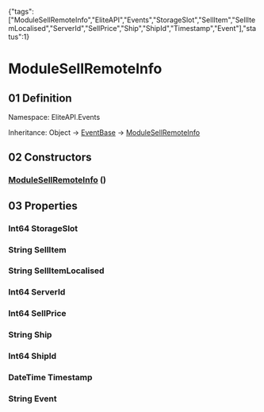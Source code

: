 {"tags":["ModuleSellRemoteInfo","EliteAPI","Events","StorageSlot","SellItem","SellItemLocalised","ServerId","SellPrice","Ship","ShipId","Timestamp","Event"],"status":1}

# ModuleSellRemoteInfo

## 01 Definition

Namespace: <span class='code'>EliteAPI.Events</span>

Inheritance: <span class='code'>Object</span> → <span class='code'>[EventBase](../../EliteAPI/Events/EventBase.html)</span> → <span class='code'>[ModuleSellRemoteInfo](../../EliteAPI/Events/ModuleSellRemoteInfo.html)</span>

## 02 Constructors

### <span class='code'>[ModuleSellRemoteInfo](../../EliteAPI/Events/ModuleSellRemoteInfo.html)</span> ()

## 03 Properties

### <span class='code'>Int64</span> StorageSlot

### <span class='code'>String</span> SellItem

### <span class='code'>String</span> SellItemLocalised

### <span class='code'>Int64</span> ServerId

### <span class='code'>Int64</span> SellPrice

### <span class='code'>String</span> Ship

### <span class='code'>Int64</span> ShipId

### <span class='code'>DateTime</span> Timestamp

### <span class='code'>String</span> Event

